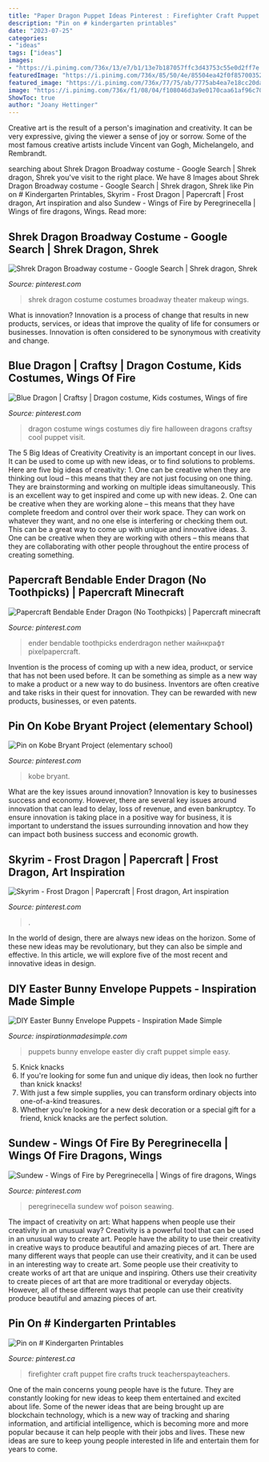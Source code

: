 ```yaml
---
title: "Paper Dragon Puppet Ideas Pinterest : Firefighter Craft Puppet Fire Crafts Truck Teacherspayteachers"
description: "Pin on # kindergarten printables"
date: "2023-07-25"
categories:
- "ideas"
tags: ["ideas"]
images:
- "https://i.pinimg.com/736x/13/e7/b1/13e7b187057ffc3d43753c55e0d2ff7e.jpg"
featuredImage: "https://i.pinimg.com/736x/85/50/4e/85504ea42f0f857003524f4e373ad014--shrek-costume-dragon-costume.jpg"
featured_image: "https://i.pinimg.com/736x/77/75/ab/7775ab4ea7e18cc20daac78c73160286.jpg"
image: "https://i.pinimg.com/736x/f1/08/04/f108046d3a9e0170caa61af96c70e2c6--skyrim-frost.jpg"
ShowToc: true
author: "Joany Hettinger"
---
```



Creative art is the result of a person's imagination and creativity. It can be very expressive, giving the viewer a sense of joy or sorrow. Some of the most famous creative artists include Vincent van Gogh, Michelangelo, and Rembrandt.

	

		
searching about Shrek Dragon Broadway costume - Google Search | Shrek dragon, Shrek you've visit to the right place. We have 8 Images about Shrek Dragon Broadway costume - Google Search | Shrek dragon, Shrek like Pin on # Kindergarten Printables, Skyrim - Frost Dragon | Papercraft | Frost dragon, Art inspiration and also Sundew - Wings of Fire by Peregrinecella | Wings of fire dragons, Wings. Read more:
		
    
## Shrek Dragon Broadway Costume - Google Search | Shrek Dragon, Shrek

<img loading=lazy src="https://i.pinimg.com/736x/85/50/4e/85504ea42f0f857003524f4e373ad014--shrek-costume-dragon-costume.jpg" onerror="this.onerror=null;this.src='https://tse3.mm.bing.net/th?id=OIP.PXo9OH6q5zfEs9QYQP-MpgHaJ3&amp;pid=15.1';" alt="Shrek Dragon Broadway costume - Google Search | Shrek dragon, Shrek">

_Source: pinterest.com_

>shrek dragon costume costumes broadway theater makeup wings. 

	

What is innovation?
Innovation is a process of change that results in new products, services, or ideas that improve the quality of life for consumers or businesses. Innovation is often considered to be synonymous with creativity and change.

    
## Blue Dragon | Craftsy | Dragon Costume, Kids Costumes, Wings Of Fire

<img loading=lazy src="https://i.pinimg.com/736x/83/a2/17/83a217e8ae12a41c517a5a66369554c4--dragon-costume-dragon-party.jpg" onerror="this.onerror=null;this.src='https://tse2.mm.bing.net/th?id=OIP.ECnExQkeH0Ft-YgYs1LsEgHaI6&amp;pid=15.1';" alt="Blue Dragon | Craftsy | Dragon costume, Kids costumes, Wings of fire">

_Source: pinterest.com_

>dragon costume wings costumes diy fire halloween dragons craftsy cool puppet visit. 

	

The 5 Big Ideas of Creativity
Creativity is an important concept in our lives. It can be used to come up with new ideas, or to find solutions to problems. Here are five big ideas of creativity: 1. One can be creative when they are thinking out loud – this means that they are not just focusing on one thing. They are brainstorming and working on multiple ideas simultaneously. This is an excellent way to get inspired and come up with new ideas. 2. One can be creative when they are working alone – this means that they have complete freedom and control over their work space. They can work on whatever they want, and no one else is interfering or checking them out. This can be a great way to come up with unique and innovative ideas. 3. One can be creative when they are working with others – this means that they are collaborating with other people throughout the entire process of creating something.

    
## Papercraft Bendable Ender Dragon (No Toothpicks) | Papercraft Minecraft

<img loading=lazy src="https://i.pinimg.com/736x/5d/d1/2c/5dd12c6ceacd3068a03f5bc836789d61.jpg" onerror="this.onerror=null;this.src='https://tse2.mm.bing.net/th?id=OIP.Q9IISGzIAu8bZMetF-mUcAHaKe&amp;pid=15.1';" alt="Papercraft Bendable Ender Dragon (No Toothpicks) | Papercraft minecraft">

_Source: pinterest.com_

>ender bendable toothpicks enderdragon nether майнкрафт pixelpapercraft. 

	

Invention is the process of coming up with a new idea, product, or service that has not been used before. It can be something as simple as a new way to make a product or a new way to do business. Inventors are often creative and take risks in their quest for innovation. They can be rewarded with new products, businesses, or even patents.

    
## Pin On Kobe Bryant Project (elementary School)

<img loading=lazy src="https://i.pinimg.com/736x/13/e7/b1/13e7b187057ffc3d43753c55e0d2ff7e.jpg" onerror="this.onerror=null;this.src='https://tse3.mm.bing.net/th?id=OIP.G2ILw5OWL_3aQsrM2_1aWQHaJ3&amp;pid=15.1';" alt="Pin on Kobe Bryant Project (elementary school)">

_Source: pinterest.com_

>kobe bryant. 

	

What are the key issues around innovation?
Innovation is key to businesses success and economy. However, there are several key issues around innovation that can lead to delay, loss of revenue, and even bankruptcy. To ensure innovation is taking place in a positive way for business, it is important to understand the issues surrounding innovation and how they can impact both business success and economic growth.

    
## Skyrim - Frost Dragon | Papercraft | Frost Dragon, Art Inspiration

<img loading=lazy src="https://i.pinimg.com/736x/f1/08/04/f108046d3a9e0170caa61af96c70e2c6--skyrim-frost.jpg" onerror="this.onerror=null;this.src='https://tse2.mm.bing.net/th?id=OIP.ZR6PN0IGo1NsObshjtcG5AHaFi&amp;pid=15.1';" alt="Skyrim - Frost Dragon | Papercraft | Frost dragon, Art inspiration">

_Source: pinterest.com_

>. 

	

In the world of design, there are always new ideas on the horizon. Some of these new ideas may be revolutionary, but they can also be simple and effective. In this article, we will explore five of the most recent and innovative ideas in design.

    
## DIY Easter Bunny Envelope Puppets - Inspiration Made Simple

<img loading=lazy src="https://www.inspirationmadesimple.com/wp-content/uploads/2017/02/bunny-puppet-kids-craft.png" onerror="this.onerror=null;this.src='https://tse4.mm.bing.net/th?id=OIP.dkJAX3oXzq4Smh8YnDCrAQHaLG&amp;pid=15.1';" alt="DIY Easter Bunny Envelope Puppets - Inspiration Made Simple">

_Source: inspirationmadesimple.com_

>puppets bunny envelope easter diy craft puppet simple easy. 

	

5. Knick knacks
1. If you're looking for some fun and unique diy ideas, then look no further than knick knacks!
2. With just a few simple supplies, you can transform ordinary objects into one-of-a-kind treasures.
3. Whether you're looking for a new desk decoration or a special gift for a friend, knick knacks are the perfect solution.

    
## Sundew - Wings Of Fire By Peregrinecella | Wings Of Fire Dragons, Wings

<img loading=lazy src="https://i.pinimg.com/736x/77/75/ab/7775ab4ea7e18cc20daac78c73160286.jpg" onerror="this.onerror=null;this.src='https://tse1.mm.bing.net/th?id=OIP.oCnfIFgCsjvtzZlzSA8drwHaE9&amp;pid=15.1';" alt="Sundew - Wings of Fire by Peregrinecella | Wings of fire dragons, Wings">

_Source: pinterest.com_

>peregrinecella sundew wof poison seawing. 

	

The impact of creativity on art: What happens when people use their creativity in an unusual way?
Creativity is a powerful tool that can be used in an unusual way to create art. People have the ability to use their creativity in creative ways to produce beautiful and amazing pieces of art. There are many different ways that people can use their creativity, and it can be used in an interesting way to create art. Some people use their creativity to create works of art that are unique and inspiring. Others use their creativity to create pieces of art that are more traditional or everyday objects. However, all of these different ways that people can use their creativity produce beautiful and amazing pieces of art.

    
## Pin On # Kindergarten Printables

<img loading=lazy src="https://i.pinimg.com/736x/4b/7c/d9/4b7cd9b01888b2203be4e88b06de21e9.jpg" onerror="this.onerror=null;this.src='https://tse2.mm.bing.net/th?id=OIP.cNq91hTTbHFdRS1p9ksexgDIE3&amp;pid=15.1';" alt="Pin on # Kindergarten Printables">

_Source: pinterest.ca_

>firefighter craft puppet fire crafts truck teacherspayteachers. 

	

One of the main concerns young people have is the future. They are constantly looking for new ideas to keep them entertained and excited about life. Some of the newer ideas that are being brought up are blockchain technology, which is a new way of tracking and sharing information, and artificial intelligence, which is becoming more and more popular because it can help people with their jobs and lives. These new ideas are sure to keep young people interested in life and entertain them for years to come.

